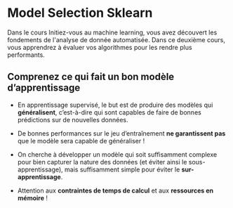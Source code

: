 # Model Selection Sklearn

Dans le cours Initiez-vous au machine learning, vous avez découvert les fondements de l'analyse de donnée automatisée. Dans ce deuxième cours, vous apprendrez à évaluer vos algorithmes pour les rendre plus performants. 

## Comprenez ce qui fait un bon modèle d’apprentissage

* En apprentissage supervisé, le but est de produire des modèles qui **généralisent**, c’est-à-dire qui sont capables de faire de bonnes prédictions sur de nouvelles données.
  
* De bonnes performances sur le jeu d’entraînement **ne garantissent pas** que le modèle sera capable de généraliser !
  
* On cherche à développer un modèle qui soit suffisamment complexe pour bien capturer la nature des données (et éviter ainsi le sous-apprentissage), mais suffisamment simple pour éviter le **sur-apprentissage**.
  
* Attention aux **contraintes de temps de calcul** et aux **ressources en mémoire** !